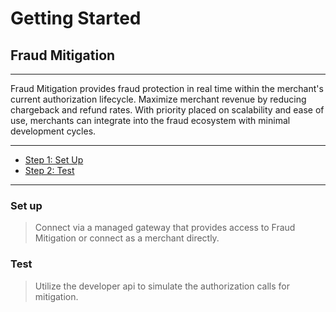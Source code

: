 # Getting Started

## Fraud Mitigation


___

Fraud Mitigation provides fraud protection in real time within the merchant's current authorization lifecycle. Maximize merchant revenue by reducing chargeback and refund rates.
With priority placed on scalability and ease of use, merchants can integrate into the fraud ecosystem with minimal development cycles.

---

- [Step 1: Set Up](#step-1-set-up)
- [Step 2: Test](#step-2-test)

---

### Set up

>Connect via a managed gateway that provides access to Fraud Mitigation or connect as a merchant directly.

### Test

>Utilize the developer api to simulate the authorization calls for mitigation. 




